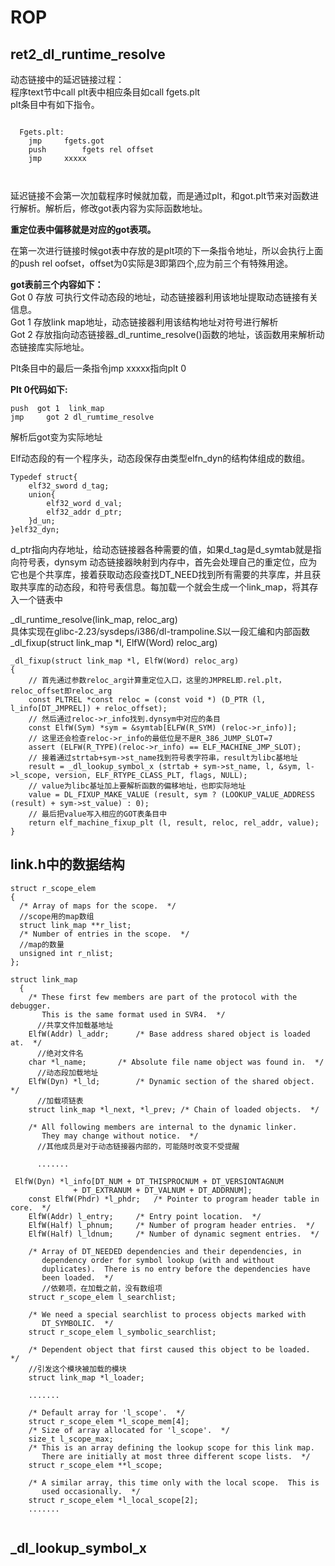 # ROP
## ret2_dl_runtime_resolve

动态链接中的延迟链接过程：  
程序text节中call plt表中相应条目如call fgets.plt  
plt条目中有如下指令。

```

  Fgets.plt:  
	jmp		fgets.got
	push		fgets rel offset
	jmp		xxxxx
  
 
```

延迟链接不会第一次加载程序时候就加载，而是通过plt，和got.plt节来对函数进行解析。解析后，修改got表内容为实际函数地址。  

**重定位表中偏移就是对应的got表项。**  

在第一次进行链接时候got表中存放的是plt项的下一条指令地址，所以会执行上面的push rel oofset，offset为0实际是3即第四个,应为前三个有特殊用途。  

**got表前三个内容如下：**  
Got 0 存放 可执行文件动态段的地址，动态链接器利用该地址提取动态链接有关信息。  
Got 1 存放link map地址，动态链接器利用该结构地址对符号进行解析  
Got 2 存放指向动态链接器_dl_runtime_resolve()函数的地址，该函数用来解析动态链接库实际地址。  

Plt条目中的最后一条指令jmp xxxxx指向plt 0  

**Plt 0代码如下:**  

```
push  got 1  link_map
jmp 	got 2 dl_rumtime_resolve
```
解析后got变为实际地址  

Elf动态段的有一个程序头，动态段保存由类型elfn_dyn的结构体组成的数组。  

```
Typedef struct{
	elf32_sword d_tag;
	union{
		elf32_word d_val;
		elf32_addr d_ptr;
	}d_un;
}elf32_dyn;
```

d_ptr指向内存地址，给动态链接器各种需要的值，如果d_tag是d_symtab就是指向符号表，dynsym
动态链接器映射到内存中，首先会处理自己的重定位，应为它也是个共享库，接着获取动态段查找DT_NEED找到所有需要的共享库，并且获取共享库的动态段，和符号表信息。每加载一个就会生成一个link_map，将其存入一个链表中


_dl_runtime_resolve(link_map, reloc_arg)  
具体实现在glibc-2.23/sysdeps/i386/dl-trampoline.S以一段汇编和内部函数_dl_fixup(struct link_map *l, ElfW(Word) reloc_arg)  

```
_dl_fixup(struct link_map *l, ElfW(Word) reloc_arg)
{
    // 首先通过参数reloc_arg计算重定位入口，这里的JMPREL即.rel.plt，reloc_offset即reloc_arg
    const PLTREL *const reloc = (const void *) (D_PTR (l, l_info[DT_JMPREL]) + reloc_offset);
    // 然后通过reloc->r_info找到.dynsym中对应的条目
    const ElfW(Sym) *sym = &symtab[ELFW(R_SYM) (reloc->r_info)];
    // 这里还会检查reloc->r_info的最低位是不是R_386_JUMP_SLOT=7
    assert (ELFW(R_TYPE)(reloc->r_info) == ELF_MACHINE_JMP_SLOT);
    // 接着通过strtab+sym->st_name找到符号表字符串，result为libc基地址
    result = _dl_lookup_symbol_x (strtab + sym->st_name, l, &sym, l->l_scope, version, ELF_RTYPE_CLASS_PLT, flags, NULL);
    // value为libc基址加上要解析函数的偏移地址，也即实际地址
    value = DL_FIXUP_MAKE_VALUE (result, sym ? (LOOKUP_VALUE_ADDRESS (result) + sym->st_value) : 0);
    // 最后把value写入相应的GOT表条目中
    return elf_machine_fixup_plt (l, result, reloc, rel_addr, value);
}
```
## link.h中的数据结构
```
struct r_scope_elem
{
  /* Array of maps for the scope.  */
  //scope用的map数组
  struct link_map **r_list;
  /* Number of entries in the scope.  */
  //map的数量
  unsigned int r_nlist;
};
```
```
struct link_map
  {
    /* These first few members are part of the protocol with the debugger.
       This is the same format used in SVR4.  */
      //共享文件加载基地址
    ElfW(Addr) l_addr;		/* Base address shared object is loaded at.  */
      //绝对文件名
    char *l_name;		/* Absolute file name object was found in.  */
      //动态段加载地址
    ElfW(Dyn) *l_ld;		/* Dynamic section of the shared object.  */
      //加载项链表
    struct link_map *l_next, *l_prev; /* Chain of loaded objects.  */

    /* All following members are internal to the dynamic linker.
       They may change without notice.  */
      //其他成员是对于动态链接器内部的，可能随时改变不受提醒
      
      .......
      
 ElfW(Dyn) *l_info[DT_NUM + DT_THISPROCNUM + DT_VERSIONTAGNUM
		      + DT_EXTRANUM + DT_VALNUM + DT_ADDRNUM];
    const ElfW(Phdr) *l_phdr;	/* Pointer to program header table in core.  */
    ElfW(Addr) l_entry;		/* Entry point location.  */
    ElfW(Half) l_phnum;		/* Number of program header entries.  */
    ElfW(Half) l_ldnum;		/* Number of dynamic segment entries.  */

    /* Array of DT_NEEDED dependencies and their dependencies, in
       dependency order for symbol lookup (with and without
       duplicates).  There is no entry before the dependencies have
       been loaded.  */
       //依赖项，在加载之前，没有数组项
    struct r_scope_elem l_searchlist;

    /* We need a special searchlist to process objects marked with
       DT_SYMBOLIC.  */
    struct r_scope_elem l_symbolic_searchlist;

    /* Dependent object that first caused this object to be loaded.  */
    //引发这个模块被加载的模块
    struct link_map *l_loader;
    
    .......
    
    /* Default array for 'l_scope'.  */
    struct r_scope_elem *l_scope_mem[4];
    /* Size of array allocated for 'l_scope'.  */
    size_t l_scope_max;
    /* This is an array defining the lookup scope for this link map.
       There are initially at most three different scope lists.  */
    struct r_scope_elem **l_scope;

    /* A similar array, this time only with the local scope.  This is
       used occasionally.  */
    struct r_scope_elem *l_local_scope[2];
    .......
      
```

## _dl_lookup_symbol_x





